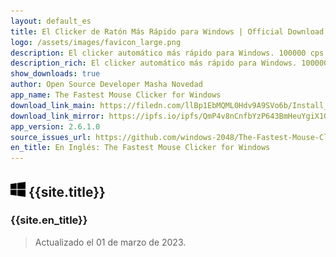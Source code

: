 ```yaml
---
layout: default_es
title: El Clicker de Ratón Más Rápido para Windows | Official Download
logo: /assets/images/favicon_large.png
description: El clicker automático más rápido para Windows. 100000 cps alcanzados por Win32 SendInput() en matriz. GUI, línea de comando, clics aleatorios y secuencias de clics de grabación/reproducción.
description_rich: El clicker automático más rápido para Windows. 100000 cps alcanzados por Win32 <a href="https://docs.microsoft.com/en-us/windows/win32/api/winuser/nf-winuser-sendinput" target="_blank">SendInput()</a> en matriz. GUI, línea de comando, clics aleatorios y secuencias de clics de grabación/reproducción.
show_downloads: true
author: Open Source Developer Masha Novedad
app_name: The Fastest Mouse Clicker for Windows
download_link_main: https://filedn.com/llBp1EbMQML0Hdv9A9SVo6b/Install_TheFastestMouseClicker_2.6.1.0.exe
download_link_mirror: https://ipfs.io/ipfs/QmP4v8nCnfbYzP643BmHeuYgiX1GhbiioiEu3zjzVnkgi1/Install_TheFastestMouseClicker_2.6.1.0.exe
app_version: 2.6.1.0
source_issues_url: https://github.com/windows-2048/The-Fastest-Mouse-Clicker-for-Windows/issues/
en_title: En Inglés: The Fastest Mouse Clicker for Windows
---
```


## ![Windows](/assets/images/windows.svg) {{site.title}}

### {{site.en_title}}

> Actualizado el 01 de marzo de 2023.
